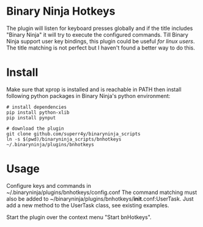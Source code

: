 # Binary Ninja Hotkeys
The plugin will listen for keyboard presses globally and if the title includes "Binary Ninja"
it will try to execute the configured commands.
Till Binary Ninja support user key bindings, this plugin could be useful *for linux users*.
The title matching is not perfect but I haven't found a better way to do this.


# Install
Make sure that xprop is installed and is reachable in PATH then install following python packages in
Binary Ninja's python environment:
```
# install dependencies 
pip install python-xlib
pip install pynput

# download the plugin
git clone github.com/superr4y/binaryninja_scripts
ln -s $(pwd)/binaryninja_scripts/bnhotkeys ~/.binaryninja/plugins/bnhotkeys
```



# Usage
Configure keys and commands in ~/.binaryninja/plugins/bnhotkeys/config.conf
The command matching must also be added to ~/binaryninja/plugins/bnhotkeys/__init__.conf:UserTask.
Just add a new method to the UserTask class, see existing examples.

Start the plugin over the context menu "Start bnHotkeys".

